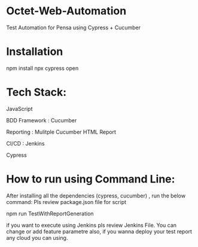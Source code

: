 # Octet-Web-Automation

Test Automation for Pensa using Cypress + Cucumber 


# Installation
npm install
npx cypress open


# Tech Stack:


JavaScript

BDD Framework : Cucumber

Reporting : Mulitple Cucumber HTML Report

CI/CD : Jenkins

Cypress

# How to run using Command Line:


After installing all the dependencies (cypress, cucumber) , run the below command:
Pls review package.json file for script


npm run TestWithReportGeneration

if you want to execute using Jenkins pls review Jenkins File. You can change or add feature parametre also, if you wanna 
deploy your test report any cloud you can using. 